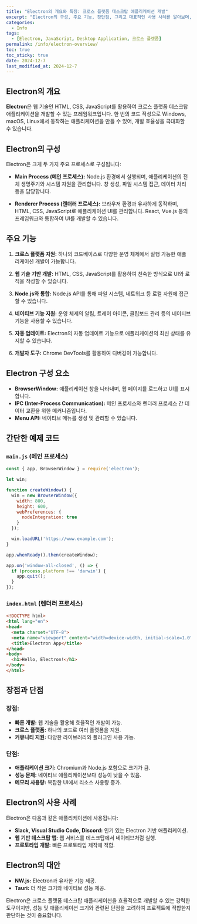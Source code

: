 ```yaml
---
title: "Electron의 개요와 특징: 크로스 플랫폼 데스크탑 애플리케이션 개발"
excerpt: "Electron의 구성, 주요 기능, 장단점, 그리고 대표적인 사용 사례를 알아보며, 웹 기술을 활용한 데스크탑 애플리케이션 개발의 가능성을 탐구합니다."
categories:
  - Info
tags:
  - [Electron, JavaScript, Desktop Application, 크로스 플랫폼]
permalink: /info/electron-overview/
toc: true
toc_sticky: true
date: 2024-12-7
last_modified_at: 2024-12-7
---
```


## Electron의 개요

**Electron**은 웹 기술인 HTML, CSS, JavaScript를 활용하여 크로스 플랫폼 데스크탑 애플리케이션을 개발할 수 있는 프레임워크입니다. 한 번의 코드 작성으로 Windows, macOS, Linux에서 동작하는 애플리케이션을 만들 수 있어, 개발 효율성을 극대화할 수 있습니다.

## Electron의 구성

Electron은 크게 두 가지 주요 프로세스로 구성됩니다:

- **Main Process (메인 프로세스):**
  Node.js 환경에서 실행되며, 애플리케이션의 전체 생명주기와 시스템 자원을 관리합니다. 창 생성, 파일 시스템 접근, 데이터 처리 등을 담당합니다.

- **Renderer Process (렌더러 프로세스):**
  브라우저 환경과 유사하게 동작하며, HTML, CSS, JavaScript로 애플리케이션 UI를 관리합니다. React, Vue.js 등의 프레임워크와 통합하여 UI를 개발할 수 있습니다.

## 주요 기능

1. **크로스 플랫폼 지원:**
   하나의 코드베이스로 다양한 운영 체제에서 실행 가능한 애플리케이션 개발이 가능합니다.

2. **웹 기술 기반 개발:**
   HTML, CSS, JavaScript를 활용하여 친숙한 방식으로 UI와 로직을 작성할 수 있습니다.

3. **Node.js와 통합:**
   Node.js API를 통해 파일 시스템, 네트워크 등 로컬 자원에 접근할 수 있습니다.

4. **네이티브 기능 지원:**
   운영 체제의 알림, 트레이 아이콘, 클립보드 관리 등의 네이티브 기능을 사용할 수 있습니다.

5. **자동 업데이트:**
   Electron의 자동 업데이트 기능으로 애플리케이션의 최신 상태를 유지할 수 있습니다.

6. **개발자 도구:**
   Chrome DevTools를 활용하여 디버깅이 가능합니다.

## Electron 구성 요소

- **BrowserWindow:** 애플리케이션 창을 나타내며, 웹 페이지를 로드하고 UI를 표시합니다.
- **IPC (Inter-Process Communication):** 메인 프로세스와 렌더러 프로세스 간 데이터 교환을 위한 메커니즘입니다.
- **Menu API:** 네이티브 메뉴를 생성 및 관리할 수 있습니다.

## 간단한 예제 코드

### `main.js` (메인 프로세스)

```javascript
const { app, BrowserWindow } = require('electron');

let win;

function createWindow() {
  win = new BrowserWindow({
    width: 800,
    height: 600,
    webPreferences: {
      nodeIntegration: true
    }
  });

  win.loadURL('https://www.example.com');
}

app.whenReady().then(createWindow);

app.on('window-all-closed', () => {
  if (process.platform !== 'darwin') {
    app.quit();
  }
});
```

### `index.html` (렌더러 프로세스)

```html
<!DOCTYPE html>
<html lang="en">
<head>
  <meta charset="UTF-8">
  <meta name="viewport" content="width=device-width, initial-scale=1.0">
  <title>Electron App</title>
</head>
<body>
  <h1>Hello, Electron!</h1>
</body>
</html>
```

## 장점과 단점

### 장점:
- **빠른 개발:** 웹 기술을 활용해 효율적인 개발이 가능.
- **크로스 플랫폼:** 하나의 코드로 여러 플랫폼을 지원.
- **커뮤니티 지원:** 다양한 라이브러리와 플러그인 사용 가능.

### 단점:
- **애플리케이션 크기:** Chromium과 Node.js 포함으로 크기가 큼.
- **성능 문제:** 네이티브 애플리케이션보다 성능이 낮을 수 있음.
- **메모리 사용량:** 복잡한 UI에서 리소스 사용량 증가.

## Electron의 사용 사례

Electron은 다음과 같은 애플리케이션에 사용됩니다:
- **Slack, Visual Studio Code, Discord:** 인기 있는 Electron 기반 애플리케이션.
- **웹 기반 데스크탑 앱:** 웹 서비스를 데스크탑에서 네이티브처럼 실행.
- **프로토타입 개발:** 빠른 프로토타입 제작에 적합.

## Electron의 대안

- **NW.js:** Electron과 유사한 기능 제공.
- **Tauri:** 더 작은 크기와 네이티브 성능 제공.

Electron은 크로스 플랫폼 데스크탑 애플리케이션을 효율적으로 개발할 수 있는 강력한 도구이지만, 성능 및 애플리케이션 크기와 관련된 단점을 고려하여 프로젝트에 적합한지 판단하는 것이 중요합니다.
